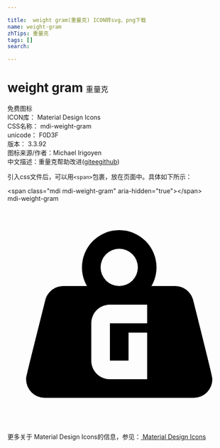 ```yaml
---

title:  weight gram(重量克) ICON转svg、png下载
name: weight-gram
zhTips: 重量克
tags: []
search: 

---
```


# weight gram  <small style="font-size: 60%;font-weight: 100">重量克</small>


<div class="detail-page">
<p>
<span><span class="badge-success badge">免费图标</span> </span>
<br/>
<span>
ICON库：
<span class="badge-secondary badge">Material Design Icons</span> 
</span>
<br/>
<span>
CSS名称：
<span class="badge-secondary badge">mdi-weight-gram</span> 
</span>
<br/>
<span>
unicode：
<span class="badge-secondary badge">F0D3F</span> 
<copy-btn content='F0D3F' btn-title=""></copy-btn>
<copy-btn :content='String.fromCodePoint(parseInt("F0D3F", 16))' btn-title="复制U"></copy-btn>
</span>
<br/>
<span>
版本：
<span class="badge-secondary badge">3.3.92</span> 
</span>
<br/>
<span>图标来源/作者：<span class="badge-light badge">Michael Irigoyen</span></span> 
<br/>
<span class="zh-detail">中文描述：<span class="badge-primary badge">重量克</span><span class="help-link"><span>帮助改进</span>(<a href="https://gitee.com/liuwave/icon-helper/edit/master/json/material/weight-gram.json" target="_blank" rel="noopener noreferrer">gitee</a><a href="https://github.com/liuwave/icon-helper/edit/master/json/material/weight-gram.json" target="_blank" rel="noopener noreferrer">github</a></span>)</span><br/>
</p>
</div>
<div class="alert alert-dark">
  <i class="mdi mdi-weight-gram mdi-48px"></i>
  <i class="mdi mdi-weight-gram mdi-36px"></i>
  <i class="mdi mdi-weight-gram mdi-24px"></i>
  <i class="mdi mdi-weight-gram mdi-18px"></i>
</div>
<div>
  <p>引入css文件后，可以用<code>&lt;span&gt;</code>包裹，放在页面中。具体如下所示：    
  </p>
  <div class="alert alert-primary" style="font-size: 14px">
    &lt;span class="mdi mdi-weight-gram" aria-hidden="true"&gt;&lt;/span&gt;
    <copy-btn content='<span class="mdi mdi-weight-gram" aria-hidden="true"></span>'></copy-btn>
  </div>
  <div class="alert alert-secondary">
    <i class="mdi mdi-weight-gram"
    style="font-size: 24px"
    aria-hidden="true"></i> mdi-weight-gram
    <copy-btn content="mdi-weight-gram" btn-title="复制图标名称"></copy-btn>
  </div>
</div>
<div id="svg" class="svg-wrap">
<svg xmlns="http://www.w3.org/2000/svg" viewBox="0 0 24 24"><path d="M19.95,10.56C19.75,9.67 18.95,9 18,9H15.46C15.81,8.41 16,7.73 16,7A4,4 0 0,0 12,3A4,4 0 0,0 8,7C8,7.73 8.19,8.41 8.54,9H6C5.05,9 4.25,9.67 4.05,10.56C2.04,18.57 2,18.78 2,19A2,2 0 0,0 4,21H20A2,2 0 0,0 22,19C22,18.78 21.96,18.57 19.95,10.56M12,5A2,2 0 0,1 14,7A2,2 0 0,1 12,9A2,2 0 0,1 10,7A2,2 0 0,1 12,5M15,13H11V17H13V14H15V19H11C9.89,19 9,18.11 9,17V13C9,11.89 9.89,11 11,11H15V13Z" /></svg>
</div>
<detail full-name='mdi-weight-gram'></detail>
    
<div><p>更多关于 Material Design Icons的信息，参见：<a target="_blank" href="https://iconhelper.cn/material.html"> Material Design Icons</a>
</p></div>
